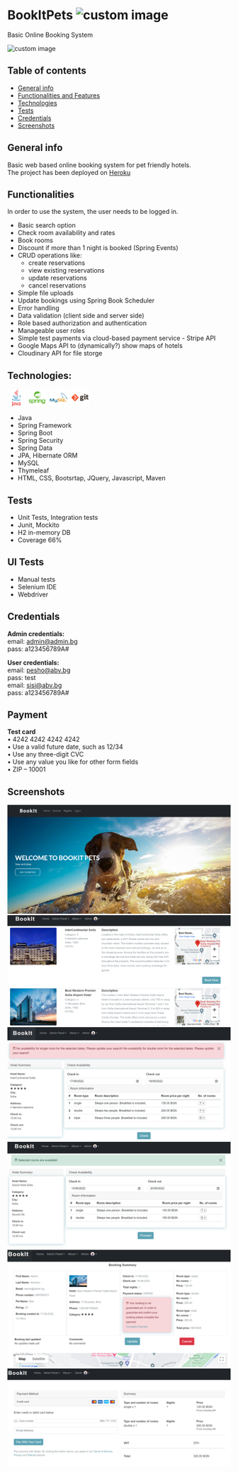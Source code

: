 <h1>BookItPets <span align="right">
  <img src="https://github.com/SantanaSJ/OBS-HEROKU/blob/master/5140527.png" alt="custom image" style="height:39px"/></span></h1> 

Basic Online Booking System

<p>
  <img src="https://camo.githubusercontent.com/58502bc6910820c71f8cd9f3a6640c7d5374b4f752d4fdc5c4e79bdbd4fe4726/68747470733a2f2f6d656469612e67697068792e636f6d2f6d656469612f62634b6d49576b554d436a566d2f67697068792e676966.gif" alt="custom image" style="height:100px"/>
</p>
<!-- ![This is an image](<iframe src="https://giphy.com/embed/Wj7lNjMNDxSmc" width="480" height="349" frameBorder="0" class="giphy-embed" allowFullScreen></iframe><p><a href="https://giphy.com/gifs/dog-miss-Wj7lNjMNDxSmc">via GIPHY</a></p>) -->

## Table of contents
* [General info](#General-info)
* [Functionalities and Features](#functionalities)
* [Technologies](#technologies)
* [Tests](#tests)
* [Credentials](#credentials)
* [Screenshots](#screenshots)


## General info
Basic web based online booking system for pet friendly hotels.</br> The project has been deployed on [Heroku](https://bookitpets.herokuapp.com/)
 

## Functionalities
In order to use the system, the user needs to be logged in.

*	Basic search option
*	Check room availability and rates
*	Book rooms
*	Discount if more than 1 night is booked  (Spring Events)
*	CRUD operations like:
    * create reservations
    * view existing reservations
    * update reservations
    * cancel reservations
*	Simple file uploads
*	Update bookings using Spring Book Scheduler
*	Error handling
*	Data validation (client side and server side)
*	Role based authorization and authentication
*	Manageable user roles
*	Simple test payments via cloud-based payment service - Stripe API
*	Google Maps API to (dynamically?) show maps of hotels
*	Cloudinary API for file storge


## Technologies:
<div>
  <img src="https://github.com/devicons/devicon/blob/master/icons/java/java-original-wordmark.svg" title="Java" alt="Java" width="40" height="40"/>&nbsp;
  <img src="https://github.com/devicons/devicon/blob/master/icons/spring/spring-original-wordmark.svg" title="Spring" alt="Spring" width="40" height="40"/>&nbsp;
  <img src="https://github.com/devicons/devicon/blob/master/icons/mysql/mysql-original-wordmark.svg" title="MySQL"  alt="MySQL" width="40" height="40"/>&nbsp;
  <img src="https://github.com/devicons/devicon/blob/master/icons/git/git-original-wordmark.svg" title="Git" **alt="Git" width="40" height="40"/>
</div>

*	Java
*	Spring Framework
*	Spring Boot
*	Spring Security
*	Spring Data
*	JPA, Hibernate ORM 
*	MySQL 
*	Thymeleaf
*	HTML, CSS, Bootsrtap, JQuery, Javascript, Maven


## Tests
*	Unit Tests, Integration tests
*	Junit, Mockito
*	H2 in-memory DB
*	Coverage 66%

## UI Tests
* Manual tests
* Selenium IDE
* Webdriver

## Credentials
<b>Admin credentials:</b>
</br>
email: admin@admin.bg
</br>
pass: a123456789A#
</br>

<b>User credentials:</b>
</br>
email: pesho@abv.bg
</br>
pass: test
</br>
email: sisi@abv.bg
</br>
pass: a123456789A#

## Payment
<b>Test card </b>
</br>
•	4242 4242 4242 4242
</br>
•	Use a valid future date, such as 12/34
</br>
•	Use any three-digit CVC
</br>
•	Use any value you like for other form fields
</br>
•	ZIP – 10001

## Screenshots
<img src="https://github.com/SantanaSJ/BookitPets/blob/master/index.png" alt="hotels" title="hotels">
<img src="https://github.com/SantanaSJ/BookitPets/blob/master/hotels.png" alt="hotels" title="hotels">
<img src="https://github.com/SantanaSJ/BookitPets/blob/master/no%20availability.png" alt="no availability" title="no availability">
<img src="https://github.com/SantanaSJ/BookitPets/blob/master/availability1.png" alt="availability" title="availability">
<img src="https://github.com/SantanaSJ/BookitPets/blob/master/SUMMARY.png" alt="summary" title="summary">
<img src="https://github.com/SantanaSJ/BookitPets/blob/master/payment1.png" alt="payment" title="payment">

